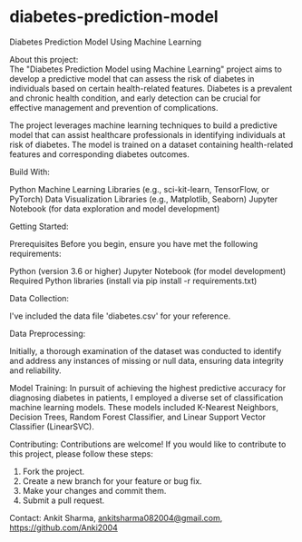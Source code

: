 # diabetes-prediction-model

Diabetes Prediction Model Using Machine Learning

About this project:   
The "Diabetes Prediction Model using Machine Learning" project aims to develop a predictive model that can assess the risk of diabetes in individuals based on certain health-related features. Diabetes is a prevalent and chronic health condition, and early detection can be crucial for effective management and prevention of complications.

The project leverages machine learning techniques to build a predictive model that can assist healthcare professionals in identifying individuals at risk of diabetes. The model is trained on a dataset containing health-related features and corresponding diabetes outcomes.

Build With:

Python
Machine Learning Libraries (e.g., sci-kit-learn, TensorFlow, or PyTorch)
Data Visualization Libraries (e.g., Matplotlib, Seaborn)
Jupyter Notebook (for data exploration and model development)

Getting Started:

Prerequisites
Before you begin, ensure you have met the following requirements:

Python (version 3.6 or higher)
Jupyter Notebook (for model development)
Required Python libraries (install via pip install -r requirements.txt) 


Data Collection:

I've included the data file 'diabetes.csv' for your reference.

Data Preprocessing:

Initially, a thorough examination of the dataset was conducted to identify and address any instances of missing or null data, ensuring data integrity and reliability.

Model Training:
In pursuit of achieving the highest predictive accuracy for diagnosing diabetes in patients, I employed a diverse set of classification machine learning models. These models included K-Nearest Neighbors, Decision Trees, Random Forest Classifier, and Linear Support Vector Classifier (LinearSVC).

Contributing:
Contributions are welcome! If you would like to contribute to this project, please follow these steps:

1) Fork the project.
2) Create a new branch for your feature or bug fix.
3) Make your changes and commit them.
4) Submit a pull request.

Contact: 
  Ankit Sharma, ankitsharma082004@gmail.com, 
  https://github.com/Anki2004

  

